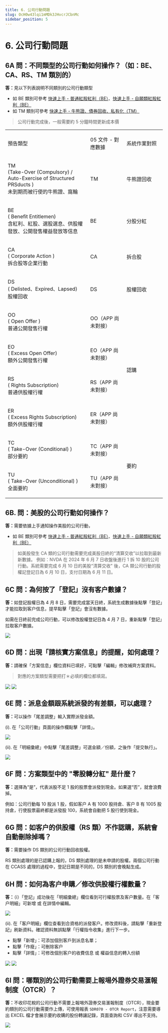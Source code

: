 ```yaml
---
title: 6. 公司行動問題
slug: OcH0w43lqi1mMDk3JHvcrJCbnMc
sidebar_position: 5
---
```



# 6. 公司行動問題

## 6A 問：不同類型的公司行動如何操作？（如：BE、CA、RS、TM 類別的）

<b>答：</b>見以下列表說明不同類別的公司行動類型

- 如 BE 類別可參考 [快速上手 - 普通紅股紅利（BE）](./VK4bwFoGyifITykmGaucY7fSncc)、[快速上手 - 自願類紅股紅利（BE） ](./NiQDwy0cziZ2b5kKIg5c0ExAn6f)
- 如 TM 類別可參考 [快速上手 - 牛熊證、債券回收、私有化（TM）](./ODm8wYemyiS9WZkNGUmcbZ3Qnlc)

> 公司行動完成後，一般需要約 5 分鐘時間更新成本價

<table>
<colgroup>
<col width="415"/>
<col width="177"/>
<col width="229"/>
</colgroup>
<tbody>
<tr><td><p>預告類型</p></td><td><p>05 文件 - 對應數據</p></td><td><p>系統作業對照</p></td></tr>
<tr><td><p>TM<br/>(Take-Over (Compulsory) / Auto-Exercise of Structured PRSducts )<br/>未到期而被行使的牛熊證、窩輪</p></td><td><p>TM</p></td><td><p>牛熊證回收</p></td></tr>
<tr><td><p>BE<br/>( Benefit Entitlemen)<br/>含紅利、紅股、選股選息、供股權發放、公開發售權益發放等信息</p></td><td><p>BE</p></td><td><p>分股分紅</p></td></tr>
<tr><td><p>CA<br/>( Corporate Action )<br/>拆合股等企業行動</p></td><td><p>CA</p></td><td><p>拆合股</p></td></tr>
<tr><td><p>DS<br/>( Delisted、Expired、Lapsed)<br/>股權回收</p></td><td><p>DS</p></td><td><p>股權回收</p></td></tr>
<tr><td><p>OO<br/>( Open Offer )<br/>普通公開發售行權</p></td><td><p>OO（APP 尚未對接）</p></td><td rowspan="4"><p>認購</p></td></tr>
<tr><td><p>EO<br/>( Excess Open Offer)<br/>額外公開發售行權</p></td><td><p>EO（APP 尚未對接）</p></td></tr>
<tr><td><p>RS<br/>( Rights Subscription)<br/>普通供股權行權</p></td><td><p>RS（APP 尚未對接）</p></td></tr>
<tr><td><p>ER<br/>( Excess Rights Subscription)<br/>額外供股權行權</p></td><td><p>ER（APP 尚未對接）</p></td></tr>
<tr><td><p>TC<br/>( Take-Over (Conditional) )<br/>部分要約</p></td><td><p>TC（APP 尚未對接）</p></td><td rowspan="2"><p>要約</p></td></tr>
<tr><td><p>TU<br/>( Take-Over (Unconditional) )<br/>全面要約</p></td><td><p>TU（APP 尚未對接）</p></td></tr>
</tbody>
</table>

## 6B. 問：美股的公司行動如何操作？

<b>答：</b>需要依據上手通知操作美股的公司行動，

- 如 BE 類別可參考 [快速上手 - 普通紅股紅利（BE）](./VK4bwFoGyifITykmGaucY7fSncc)、[快速上手 - 自願類紅股紅利（BE） ](./NiQDwy0cziZ2b5kKIg5c0ExAn6f)

> 如美股發生 CA 類的公司行動需要完成美股日終的“清算交收”以拉取到最新新數據。
例如：NVDA 在 2024 年 6 月 7 日收盤後進行 1 拆 10 股的公司行動。系統需要完成 6 月 10 日的美股“清算交收" 後，CA 類公司行動的股權記登記日為 6 月 10 日，支付日期為 6 月 11 日。

## 6C 問：為何按了「登記」沒有客户數據？

<b>答：</b>如登記股權日為 4 月 8 日，需要完成當天日終，系統生成數據後點擊「登記」才能拉取到客户信息，提早點擊「登記」會沒有數據。

如需在日終前完成公司行動，可以修改股權登記日為 4 月 7 日，重新點擊「登記」拉取客户數據。

<img src="/assets/RQ3TbgmIUo6VFPxI4erczsgin0b.png" src-width="2131" src-height="849" align="center"/>

## 6D 問：出現「請核實方案信息」的提醒，如何處理？

<b>答：</b>請確保「方案信息」欄位資料已填好，可點擊「編輯」修改補齊方案資料。

> 對應的方案類型需要把打＊必填的欄位都填寫。

<img src="/assets/JjAKb9DutooHGmxTxE7chIfwn2b.png" src-width="2478" src-height="1428" align="center"/>

<img src="/assets/Lpg6bN3fFowgIexU05PczbxcnVf.png" src-width="2164" src-height="1366" align="center"/>

## 6E 問：派息金額跟系統派發的有差額，可以處理？

<b>答：</b>可以操作「尾差調整」輸入實際派發金額。

(i). 在「公司行動」頁面的操作欄點擊「詳情」。

<img src="/assets/P0ySbsHgho3rrxxsE4Eccf2GnAd.png" src-width="2816" src-height="1376" align="center"/>

(ii). 在「明細彙總」中點擊「尾差調整」可選金額／份額，之後作「提交執行」。

<img src="/assets/JwdHbYDgcoPKcNx22PecSsRAnQf.png" src-width="2084" src-height="1236" align="center"/>

## 6F 問：方案類型中的 "零股轉分紅" 是什麼？

<b>答：</b>選擇為“是”，代表派股不足 1 股的股票會派發到現金。如果選“否”，就會浪費掉。

例如：公司行動每 10 股派 1 股，假如客户 A 有 1000 股持倉、客户 B 有 1005 股持倉，行使股票最終都是派發股 100，系統會自動把 5 股行使到現金。

## 6G 問：如客户的供股權（RS 類）不作認購，系統會自動刪除掉嗎？

<b>答：</b>需要操作 DS 類別的公司行動回收股權。 

RS 類別處理的是已認購上報的，DS 類別處理的是未申請的股權。兩個公司行動在 CCASS 處理的過程中，登記日期是不同的，DS 類別的會晚點生成。

## 6H 問：如何為客户申購／修改供股權行權數量？

<b>答：</b>（i）「登記」成功後在「明細彙總」欄位看到可行權股票及客户數量。在「客户明細」可新增 或 在詳情中編輯。

<img src="/assets/ZCvDb4yeCoFKa3xhhSIcKEa0nPe.png" src-width="2367" src-height="1392" align="center"/>

(ii). 在「客户明細」欄位查看到合資格的派發客户。修改資料後，請點擊「重新登記」刷新資料。確認資料無誤點擊「行權指令收集」進行下一步。


- 點擊「新增」：可添加個別客戶到派息名單；
- 點擊「作廢」：可刪除客户
- 點擊「詳情」：可修改個別客户的收費信息 或 權益信息的轉入份額

<img src="/assets/R9ezbx7WEo9OANx5RcgcQApenid.png" src-width="2391" src-height="1438" align="center"/>

<img src="/assets/NIW5bh73YoM3ywxskvycP3GKn0y.png" src-width="1849" src-height="1390" align="center"/>

## 6I 問：哪類別的公司行動需要上報埸外證券交易滙報制度（OTCR）？

<b>答：</b>不收印花稅的公司行動不需要上報埸外證券交易滙報制度（OTCR），現金要約類別的公司行動需要作上傳，可使用報表 `SDR070 - OTCR Report`，注意需要導出 EXCEL 檔才會展示要約收購的股份轉讓記錄，頁面查詢和 CSV 導出不支持。

<img src="/assets/RLolbt0tSoVrDWxcYsbcWEnonAc.png" src-width="2042" src-height="808" align="center"/>

